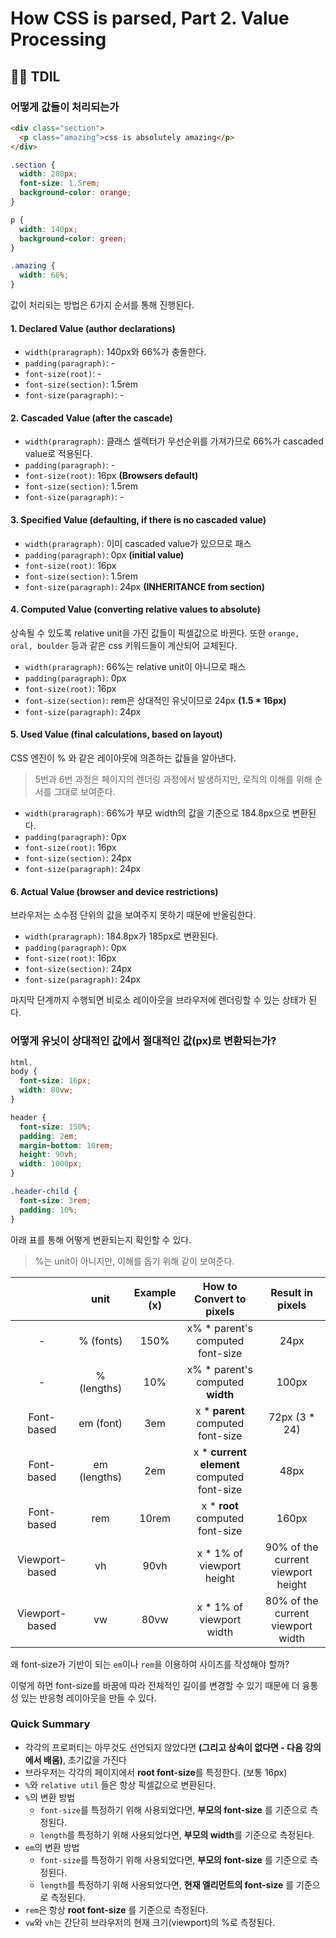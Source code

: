 # How CSS is parsed, Part 2. Value Processing

## 🙋‍♂️ TDIL

### 어떻게 값들이 처리되는가

```html
<div class="section">
  <p class="amazing">css is absolutely amazing</p>
</div>
```

```css
.section {
  width: 280px;
  font-size: 1.5rem;
  background-color: orange;
}

p {
  width: 140px;
  background-color: green;
}

.amazing {
  width: 66%;
}
```

값이 처리되는 방법은 6가지 순서를 통해 진행된다.

#### 1. Declared Value (author declarations)

- `width(praragraph)`: 140px와 66%가 충돌한다.
- `padding(paragraph)`: -
- `font-size(root)`: -
- `font-size(section)`: 1.5rem
- `font-size(paragraph)`: -

#### 2. Cascaded Value (after the cascade)

- `width(praragraph)`: 클래스 셀렉터가 우선순위를 가져가므로 66%가 cascaded value로 적용된다.
- `padding(paragraph)`: -
- `font-size(root)`: 16px **(Browsers default)**
- `font-size(section)`: 1.5rem
- `font-size(paragraph)`: -

#### 3. Specified Value (defaulting, if there is no cascaded value)

- `width(praragraph)`: 이미 cascaded value가 있으므로 패스
- `padding(paragraph)`: 0px **(initial value)**
- `font-size(root)`: 16px
- `font-size(section)`: 1.5rem
- `font-size(paragraph)`: 24px **(INHERITANCE from section)**

#### 4. Computed Value (converting relative values to absolute)

상속될 수 있도록 relative unit을 가진 값들이 픽셀값으로 바뀐다. 또한 `orange, oral, boulder` 등과 같은 css 키워드들이 계산되어 교체된다.

- `width(praragraph)`: 66%는 relative unit이 아니므로 패스
- `padding(paragraph)`: 0px
- `font-size(root)`: 16px
- `font-size(section)`: rem은 상대적인 유닛이므로 24px **(1.5 \* 16px)**
- `font-size(paragraph)`: 24px

#### 5. Used Value (final calculations, based on layout)

CSS 엔진이 % 와 같은 레이아웃에 의존하는 값들을 알아낸다.

> 5번과 6번 과정은 페이지의 렌더링 과정에서 발생하지만, 로직의 이해를 위해 순서를 그대로 보여준다.

- `width(praragraph)`: 66%가 부모 width의 값을 기준으로 184.8px으로 변환된다.
- `padding(paragraph)`: 0px
- `font-size(root)`: 16px
- `font-size(section)`: 24px
- `font-size(paragraph)`: 24px

#### 6. Actual Value (browser and device restrictions)

브라우저는 소수점 단위의 값을 보여주지 못하기 때문에 반올림한다.

- `width(praragraph)`: 184.8px가 185px로 변환된다.
- `padding(paragraph)`: 0px
- `font-size(root)`: 16px
- `font-size(section)`: 24px
- `font-size(paragraph)`: 24px

마지막 단계까지 수행되면 비로소 레이아웃을 브라우저에 렌더링할 수 있는 상태가 된다.

### 어떻게 유닛이 상대적인 값에서 절대적인 값(px)로 변환되는가?

```css
html,
body {
  font-size: 16px;
  width: 80vw;
}

header {
  font-size: 150%;
  padding: 2em;
  margin-bottom: 10rem;
  height: 90vh;
  width: 1000px;
}

.header-child {
  font-size: 3rem;
  padding: 10%;
}
```

아래 표를 통해 어떻게 변환되는지 확인할 수 있다.

> %는 unit이 아니지만, 이해를 돕기 위해 같이 보여준다.

|                |     unit     | Example (x) |          How to Convert to pixels           |          Result in pixels          |
| :------------: | :----------: | :---------: | :-----------------------------------------: | :--------------------------------: |
|       -        |  % (fonts)   |    150%     |      x% \* parent's computed font-size      |                24px                |
|       -        | % (lengths)  |     10%     |      x% \* parent's computed **width**      |               100px                |
|   Font-based   |  em (font)   |     3em     |     x \* **parent** computed font-size      |           72px (3 \* 24)           |
|   Font-based   | em (lengths) |     2em     | x \* **current element** computed font-size |                48px                |
|   Font-based   |     rem      |    10rem    |      x \* **root** computed font-size       |               160px                |
| Viewport-based |      vh      |    90vh     |         x \* 1% of viewport height          | 90% of the current viewport height |
| Viewport-based |      vw      |    80vw     |          x \* 1% of viewport width          | 80% of the current viewport width  |

왜 font-size가 기반이 되는 `em`이나 `rem`을 이용하여 사이즈를 작성해야 할까?

이렇게 하면 font-size를 바꿈에 따라 전체적인 길이를 변경할 수 있기 때문에 더 융통성 있는 반응형 레이아웃을 만들 수 있다.

### Quick Summary

- 각각의 프로퍼티는 아무것도 선언되지 않았다면 **(그리고 상속이 없다면 - 다음 강의에서 배움)**, 초기값을 가진다
- 브라우저는 각각의 페이지에서 **root font-size**를 특정한다. (보통 16px)
- `%`와 `relative util` 들은 항상 픽셀값으로 변환된다.
- `%`의 변환 방법
  - `font-size`를 특정하기 위해 사용되었다면, **부모의 font-size** 를 기준으로 측정된다.
  - `length`를 특정하기 위해 사용되었다면, **부모의 width**를 기준으로 측정된다.
- `em`의 변환 방법
  - `font-size`를 특정하기 위해 사용되었다면, **부모의 font-size** 를 기준으로 측정된다.
  - `length`를 특정하기 위해 사용되었다면, **현재 엘리먼트의 font-size** 를 기준으로 측정된다.
- `rem`은 항상 **root font-size** 를 기준으로 측정된다.
- `vw`와 `vh`는 간단히 브라우저의 현재 크기(viewport)의 %로 측정된다.
